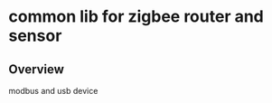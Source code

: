 common lib for zigbee router and sensor
==========================

Overview
--------
modbus and usb device
